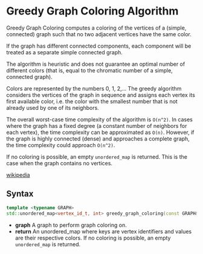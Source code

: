 # Greedy Graph Coloring Algorithm

Greedy Graph Coloring computes a coloring of the vertices of a (simple, connected) graph such that no two adjacent
vertices have the same color.

If the graph has different connected components, each component will be treated as a separate simple connected graph.

The algorithm is heuristic and does not guarantee an optimal number of different colors (that is, equal to the chromatic
number of a simple, connected graph).

Colors are represented by the numbers 0, 1, 2,... The greedy algorithm considers the vertices of the graph in sequence
and assigns each vertex its first available color, i.e. the color with the smallest number that is not already used by
one of its neighbors.

The overall worst-case time complexity of the algorithm is `O(n^2)`. In cases where the graph has a fixed degree (a
constant number of neighbors for each vertex), the time complexity can be approximated as `O(n)`. However, if the graph
is highly connected (dense) and approaches a complete graph, the time complexity could approach `O(n^2)`.

If no coloring is possible, an empty `unordered_map` is returned. This is the case when the graph contains no vertices.

[wikipedia](https://en.wikipedia.org/wiki/Greedy_coloring)

## Syntax

```cpp
template <typename GRAPH>
std::unordered_map<vertex_id_t, int> greedy_graph_coloring(const GRAPH& graph);
```

- **graph** A graph to perform graph coloring on.
- **return** An unordered_map where keys are vertex identifiers and values are their respective colors. If no coloring
  is possible, an empty `unordered_map` is returned.